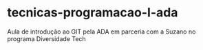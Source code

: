 # tecnicas-programacao-I-ada
Aula de introdução ao GIT pela ADA em parceria com a Suzano no programa Diversidade Tech
